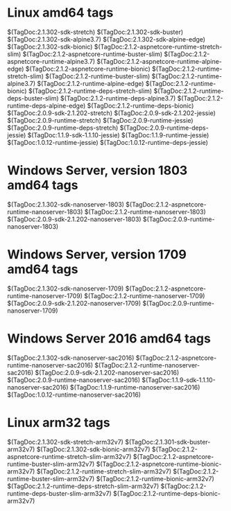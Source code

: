 # Linux amd64 tags

$(TagDoc:2.1.302-sdk-stretch)
$(TagDoc:2.1.302-sdk-buster)
$(TagDoc:2.1.302-sdk-alpine3.7)
$(TagDoc:2.1.302-sdk-alpine-edge)
$(TagDoc:2.1.302-sdk-bionic)
$(TagDoc:2.1.2-aspnetcore-runtime-stretch-slim)
$(TagDoc:2.1.2-aspnetcore-runtime-buster-slim)
$(TagDoc:2.1.2-aspnetcore-runtime-alpine3.7)
$(TagDoc:2.1.2-aspnetcore-runtime-alpine-edge)
$(TagDoc:2.1.2-aspnetcore-runtime-bionic)
$(TagDoc:2.1.2-runtime-stretch-slim)
$(TagDoc:2.1.2-runtime-buster-slim)
$(TagDoc:2.1.2-runtime-alpine3.7)
$(TagDoc:2.1.2-runtime-alpine-edge)
$(TagDoc:2.1.2-runtime-bionic)
$(TagDoc:2.1.2-runtime-deps-stretch-slim)
$(TagDoc:2.1.2-runtime-deps-buster-slim)
$(TagDoc:2.1.2-runtime-deps-alpine3.7)
$(TagDoc:2.1.2-runtime-deps-alpine-edge)
$(TagDoc:2.1.2-runtime-deps-bionic)
$(TagDoc:2.0.9-sdk-2.1.202-stretch)
$(TagDoc:2.0.9-sdk-2.1.202-jessie)
$(TagDoc:2.0.9-runtime-stretch)
$(TagDoc:2.0.9-runtime-jessie)
$(TagDoc:2.0.9-runtime-deps-stretch)
$(TagDoc:2.0.9-runtime-deps-jessie)
$(TagDoc:1.1.9-sdk-1.1.10-jessie)
$(TagDoc:1.1.9-runtime-jessie)
$(TagDoc:1.0.12-runtime-jessie)
$(TagDoc:1.0.12-runtime-deps-jessie)

# Windows Server, version 1803 amd64 tags

$(TagDoc:2.1.302-sdk-nanoserver-1803)
$(TagDoc:2.1.2-aspnetcore-runtime-nanoserver-1803)
$(TagDoc:2.1.2-runtime-nanoserver-1803)
$(TagDoc:2.0.9-sdk-2.1.202-nanoserver-1803)
$(TagDoc:2.0.9-runtime-nanoserver-1803)

# Windows Server, version 1709 amd64 tags

$(TagDoc:2.1.302-sdk-nanoserver-1709)
$(TagDoc:2.1.2-aspnetcore-runtime-nanoserver-1709)
$(TagDoc:2.1.2-runtime-nanoserver-1709)
$(TagDoc:2.0.9-sdk-2.1.202-nanoserver-1709)
$(TagDoc:2.0.9-runtime-nanoserver-1709)

# Windows Server 2016 amd64 tags

$(TagDoc:2.1.302-sdk-nanoserver-sac2016)
$(TagDoc:2.1.2-aspnetcore-runtime-nanoserver-sac2016)
$(TagDoc:2.1.2-runtime-nanoserver-sac2016)
$(TagDoc:2.0.9-sdk-2.1.202-nanoserver-sac2016)
$(TagDoc:2.0.9-runtime-nanoserver-sac2016)
$(TagDoc:1.1.9-sdk-1.1.10-nanoserver-sac2016)
$(TagDoc:1.1.9-runtime-nanoserver-sac2016)
$(TagDoc:1.0.12-runtime-nanoserver-sac2016)

# Linux arm32 tags

$(TagDoc:2.1.302-sdk-stretch-arm32v7)
$(TagDoc:2.1.301-sdk-buster-arm32v7)
$(TagDoc:2.1.302-sdk-bionic-arm32v7)
$(TagDoc:2.1.2-aspnetcore-runtime-stretch-slim-arm32v7)
$(TagDoc:2.1.2-aspnetcore-runtime-buster-slim-arm32v7)
$(TagDoc:2.1.2-aspnetcore-runtime-bionic-arm32v7)
$(TagDoc:2.1.2-runtime-stretch-slim-arm32v7)
$(TagDoc:2.1.2-runtime-buster-slim-arm32v7)
$(TagDoc:2.1.2-runtime-bionic-arm32v7)
$(TagDoc:2.1.2-runtime-deps-stretch-slim-arm32v7)
$(TagDoc:2.1.2-runtime-deps-buster-slim-arm32v7)
$(TagDoc:2.1.2-runtime-deps-bionic-arm32v7)

